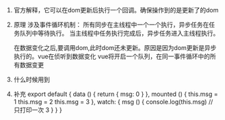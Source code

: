 1. 官方解释，它可以在dom更新后执行一个回调。确保操作到的是更新了的dom
2. 原理
    涉及事件循环机制：
    所有同步在主线程中一个一个执行，异步任务在任务队列中等待执行。
    当主线程中任务执行完成后，异步任务进入主线程执行。

    在数据变化之后,要调用dom,此时dom还未更新。原因是因为dom更新是异步执行的。vue在侦听到数据变化
    vue将开启一个队列，在同一事件循环中的所有数据变更


    
3. 什么时候用到

4. 补充
export default {
  data () {
    return {
      msg: 0
    }
  },
  mounted () {
    this.msg = 1
    this.msg = 2
    this.msg = 3
  },
  watch: {
    msg () {
      console.log(this.msg) // 只打印一次 3
    }
  }
}
